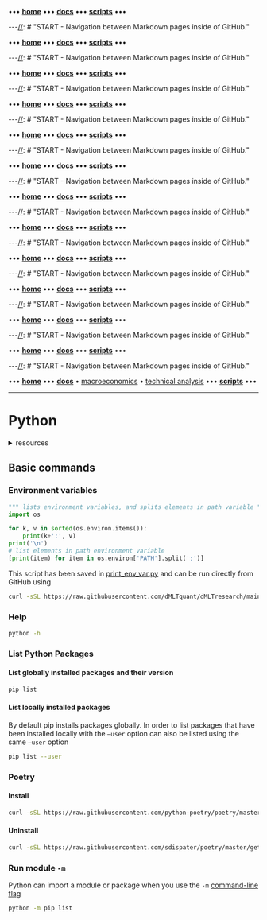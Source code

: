 [//]: # "START - Navigation between Markdown pages inside of GitHub."

••• **[home](/README.md)** ••• **[docs](/docs/index.md)** ••• **[scripts](/scripts/index.md)** •••

[//]: # "END - Navigation between Markdown pages inside of GitHub."

---[//]: # "START - Navigation between Markdown pages inside of GitHub."

••• **[home](/README.md)** ••• **[docs](/docs/index.md)** ••• **[scripts](/scripts/index.md)** •••

[//]: # "END - Navigation between Markdown pages inside of GitHub."

---[//]: # "START - Navigation between Markdown pages inside of GitHub."

••• **[home](/README.md)** ••• **[docs](/docs/index.md)** ••• **[scripts](/scripts/index.md)** •••

[//]: # "END - Navigation between Markdown pages inside of GitHub."

---[//]: # "START - Navigation between Markdown pages inside of GitHub."

••• **[home](/README.md)** ••• **[docs](/docs/index.md)** ••• **[scripts](/scripts/index.md)** •••

[//]: # "END - Navigation between Markdown pages inside of GitHub."

---[//]: # "START - Navigation between Markdown pages inside of GitHub."

••• **[home](/README.md)** ••• **[docs](/docs/index.md)** ••• **[scripts](/scripts/index.md)** •••

[//]: # "END - Navigation between Markdown pages inside of GitHub."

---[//]: # "START - Navigation between Markdown pages inside of GitHub."

••• **[home](/README.md)** ••• **[docs](/docs/index.md)** ••• **[scripts](/scripts/index.md)** •••

[//]: # "END - Navigation between Markdown pages inside of GitHub."

---[//]: # "START - Navigation between Markdown pages inside of GitHub."

••• **[home](/README.md)** ••• **[docs](/docs/index.md)** ••• **[scripts](/scripts/index.md)** •••

[//]: # "END - Navigation between Markdown pages inside of GitHub."

---[//]: # "START - Navigation between Markdown pages inside of GitHub."

••• **[home](/README.md)** ••• **[docs](/docs/index.md)** ••• **[scripts](/scripts/index.md)** •••

[//]: # "END - Navigation between Markdown pages inside of GitHub."

---[//]: # "START - Navigation between Markdown pages inside of GitHub."

••• **[home](/README.md)** ••• **[docs](/docs/index.md)** ••• **[scripts](/scripts/index.md)** •••

[//]: # "END - Navigation between Markdown pages inside of GitHub."

---[//]: # "START - Navigation between Markdown pages inside of GitHub."

••• **[home](/README.md)** ••• **[docs](/docs/index.md)** ••• **[scripts](/scripts/index.md)** •••

[//]: # "END - Navigation between Markdown pages inside of GitHub."

---[//]: # "START - Navigation between Markdown pages inside of GitHub."

••• **[home](/README.md)** ••• **[docs](/docs/index.md)** ••• **[scripts](/scripts/index.md)** •••

[//]: # "END - Navigation between Markdown pages inside of GitHub."

---[//]: # "START - Navigation between Markdown pages inside of GitHub."

••• **[home](/README.md)** ••• **[docs](/docs/index.md)** ••• **[scripts](/scripts/index.md)** •••

[//]: # "END - Navigation between Markdown pages inside of GitHub."

---[//]: # "START - Navigation between Markdown pages inside of GitHub."

••• **[home](/README.md)** ••• **[docs](/docs/index.md)** • [macroeconomics](/docs/index.md#macroeconomics) • [technical analysis](/docs/index.md#technical-analysis) ••• **[scripts](/scripts/index.md)** •••

[//]: # "END - Navigation between Markdown pages inside of GitHub."

---

# Python

<details><summary>resources</summary>

---

- [Python.org](https://www.python.org)

---

</details>

## Basic commands

### Environment variables

``` python
""" lists environment variables, and splits elements in path variable """
import os

for k, v in sorted(os.environ.items()):
    print(k+':', v)
print('\n')
# list elements in path environment variable
[print(item) for item in os.environ['PATH'].split(';')]
```

This script has been saved in [print_env_var.py](/scripts/python/utils/print_env_var.py) and can be run directly from GitHub using

```bash
curl -sSL https://raw.githubusercontent.com/dMLTquant/dMLTresearch/main/scripts/python/utils/print_env_var.py | python3 -
```

### Help

```bash
python -h
```

### List Python Packages

#### List globally installed packages and their version

```bash
pip list
```

#### List locally installed packages

By default pip installs packages globally. In order to list packages that have been installed locally with the `–user` option can also be listed using the same `–user` option

```bash
pip list --user
```

### Poetry

#### Install

```bash
curl -sSL https://raw.githubusercontent.com/python-poetry/poetry/master/get-poetry.py | python -
```

#### Uninstall

```bash
curl -sSL https://raw.githubusercontent.com/sdispater/poetry/master/get-poetry.py | python - --uninstall
```

### Run module `-m` 

Python can import a module or package when you use the `-m` [command-line flag](https://docs.python.org/2/using/cmdline.html#cmdoption-m)

```bash
python -m pip list
```